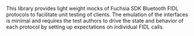 This library provides light weight mocks of Fuchsia SDK Bluetooth FIDL protocols to facilitate
unit testing of clients. The emulation of the interfaces is minimal and requires the test authors to
drive the state and behavior of each protocol by setting up expectations on individual FIDL calls.

